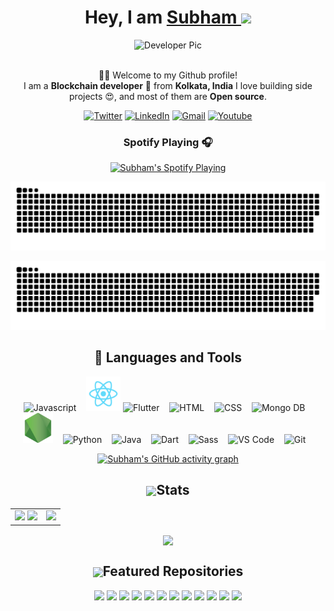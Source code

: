 <div align="center">
    <h1> Hey, I am <a href="https://subham-maity.github.io/subham/" target="_blank">Subham </a> <img
            src="https://media.giphy.com/media/hvRJCLFzcasrR4ia7z/giphy.gif" width="32"></h1>
    <img alt="Developer Pic"
        src="https://github.com/Subham-Maity/subham-maity/blob/master/src/robot.gif?raw=true" width="350"/>
    <br/><br/>
    <p>🙏🏻 Welcome to my Github profile!<br />
        I am a <b>Blockchain developer</b> 🚀 from <b>Kolkata, India</b>
        I love building side projects 😍, and most of them are <b>Open source</b>.  </p>
    <div>
        <a href="https://twitter.com/code_xam" target="_blank"><img alt="Twitter"
                src="https://img.shields.io/badge/twitter-%231DA1F2.svg?&style=for-the-badge&logo=twitter&logoColor=white" /></a>
        <a href="https://www.linkedin.com/in/subham-xam/" target="_blank"><img alt="LinkedIn"
                src="https://img.shields.io/badge/linkedin-%230077B5.svg?&style=for-the-badge&logo=linkedin&logoColor=white" /></a>
        <a href="mailto:maitysubham4041@gmail.com" target="_blank"><img alt="Gmail"
                src="https://img.shields.io/badge/-Gmail-D14836?style=for-the-badge&logo=Gmail&logoColor=white" /></a>
       <a href="https://www.youtube.com/channel/UCztgfCRJci6nx0VPVZcFstw/featured" target="_blank"><img alt="Youtube"
                src="https://img.shields.io/badge/YouTube-FF0000?style=for-the-badge&logo=youtube&logoColor=white" /></a>

        
       
</div>


### Spotify Playing 🎧
[<img src="https://githubplaying-srivastavaritik.vercel.app/api/spotify.py" alt="Subham's Spotify Playing" width="350" />](https://open.spotify.com/user/31pm2uhwyu3xxnwiltzalwkbyibi)
    
   

<div align="center">
 


![Subham's GitHub activity graph](https://raw.githubusercontent.com/subham-maity/subham-maity/output/github-contribution-grid-snake-sissa.svg#gh-dark-mode-only)
 


![Subham's GitHub activity graph](https://raw.githubusercontent.com/subham-maity/subham-maity/output/github-contribution-grid-snake-sissa-white.svg#gh-light-mode-only)

</div>
<div>
        <h2>🧰 Languages and Tools</h2>
        <p align="center">
            <img src="https://upload.wikimedia.org/wikipedia/commons/9/99/Unofficial_JavaScript_logo_2.svg" width="48"
                alt="Javascript" />&nbsp;&nbsp;&nbsp
            <img src="https://raw.githubusercontent.com/github/explore/80688e429a7d4ef2fca1e82350fe8e3517d3494d/topics/react/react.png"
                alt="React.js" width="55" />
            <img src="https://avatars1.githubusercontent.com/u/14101776?s=200&v=4" alt="Flutter"
                width="48" />&nbsp;&nbsp;&nbsp
            <img src="https://upload.wikimedia.org/wikipedia/commons/6/61/HTML5_logo_and_wordmark.svg" alt="HTML"
                width="48" />&nbsp;&nbsp;&nbsp
            <img src="https://upload.wikimedia.org/wikipedia/commons/d/d5/CSS3_logo_and_wordmark.svg" alt="CSS"
                width="35" />&nbsp;&nbsp;&nbsp
            <img src="https://avatars1.githubusercontent.com/u/45120?s=200&v=4" alt="Mongo DB"
                width="48" />&nbsp;&nbsp;&nbsp
            <img src="https://raw.githubusercontent.com/github/explore/80688e429a7d4ef2fca1e82350fe8e3517d3494d/topics/nodejs/nodejs.png"
                alt="Node.js" width="48" />&nbsp;&nbsp;&nbsp
            <img src="https://upload.wikimedia.org/wikipedia/commons/c/c3/Python-logo-notext.svg" alt="Python"
                width="48" />&nbsp;&nbsp;&nbsp
            <img src="https://cdn.jsdelivr.net/npm/programming-languages-logos@0.0.3/src/java/java_64x64.png" width="48"
                alt="Java" />&nbsp;&nbsp;&nbsp
            <img src="https://avatars1.githubusercontent.com/u/1609975?s=200&v=4" width="48"
                alt="Dart" />&nbsp;&nbsp;&nbsp
            <img src="https://upload.wikimedia.org/wikipedia/commons/9/96/Sass_Logo_Color.svg" alt="Sass"
                width="48" />&nbsp;&nbsp;&nbsp
            <img src="https://upload.wikimedia.org/wikipedia/commons/9/9a/Visual_Studio_Code_1.35_icon.svg" alt="VS Code" width="50" />&nbsp;&nbsp;&nbsp
            <img src="https://upload.wikimedia.org/wikipedia/commons/3/3f/Git_icon.svg" alt="Git"
                width="48" />&nbsp;&nbsp;&nbsp
        </p>
    </div>

[![Subham's GitHub activity graph](https://activity-graph.herokuapp.com/graph?username=Subham-Maity&theme=react-dark)](https://github.com/Subham-Maity)









<!-- ![Amazon AWS](https://img.shields.io/badge/Amazon%20AWS-232F3E?style=flat-square&logo=amazon-aws)
![Microsoft Azure](https://img.shields.io/badge/Microsoft%20Azure-232F7E?style=flat-square&logo=microsoft-azure)
![Google Cloud](https://img.shields.io/badge/Google%20Cloud-black?style=flat-square&logo=google-cloud)
![Docker](https://img.shields.io/badge/-Docker-black?style=flat-square&logo=docker) -->
<!-- ![Postman](https://img.shields.io/badge/Postman-FF6C37?logo=postman&logoColor=white) -->




<div>
    <h2><img align="center" width="35"
            src="https://emojis.slackmojis.com/emojis/images/1531847048/4223/blob-100.gif?1531847048" />Stats</h2>
    
<table>
<tr>
<td>
<img src="https://github-readme-stats.vercel.app/api?username=Subham-Maity&include_all_commits=true&count_private=true&show_icons=true&line_height=20&theme=tokyonight"/>
 <img src="https://github-profile-summary-cards.vercel.app/api/cards/profile-details?username=subham-maity&theme=github_dark&show_icons=true" />
<td><img src="https://github-readme-stats.vercel.app/api/top-langs?username=Subham-Maity&show_icons=true&locale=en&layout=compact&theme=tokyonight" />
</td>
</tr>
</table>
<p align="center">
<img align="center" src="https://github-readme-streak-stats.herokuapp.com/?user=Subham-Maity&theme=tokyonight" />
</p>  
</div>

 <div>
        <h2><img align="center" width="35"
                src="https://emojis.slackmojis.com/emojis/images/1531847048/4223/blob-100.gif?1531847048" />Featured
            Repositories</h2>
        <p align="center">
        <a href="https://github.com/Subham-Maity/twitter-blockchain-web3">
                <img src="https://github-readme-stats.vercel.app/api/pin/?username=Subham-Maity&repo=twitter-blockchain-web3&theme=tokyonight" /></a>    
<a href="https://github.com/Subham-Maity/textutils">
                <img src="https://github-readme-stats.vercel.app/api/pin/?username=Subham-Maity&repo=textutils&theme=tokyonight" /></a>
<a href="https://github.com/Subham-Maity/hostel-management-system">
                <img src="https://github-readme-stats.vercel.app/api/pin/?username=Subham-Maity&repo=hostel-management-system&theme=tokyonight" /></a>
<a href="https://github.com/Subham-Maity/RandomSentenceGenerator">
                <img src="https://github-readme-stats.vercel.app/api/pin/?username=Subham-Maity&repo=RandomSentenceGenerator&theme=tokyonight" /></a>
<a href="https://github.com/Subham-Maity/xamnewz">
                <img src="https://github-readme-stats.vercel.app/api/pin/?username=Subham-Maity&repo=xamnewz&theme=tokyonight" /></a>
<a href="https://github.com/Subham-Maity/cryptoapp">
                <img src="https://github-readme-stats.vercel.app/api/pin/?username=Subham-Maity&repo=cryptoapp&theme=tokyonight" /></a>
<a href="https://github.com/Subham-Maity/Android-Basic-Apps-Java">
                <img src="https://github-readme-stats.vercel.app/api/pin/?username=Subham-Maity&repo=Android-Basic-Apps-Java&theme=tokyonight" /></a>
<a href="https://github.com/Subham-Maity/Blockchain-Book-vol2">
                <img src="https://github-readme-stats.vercel.app/api/pin/?username=Subham-Maity&repo=Blockchain-Book-vol2&theme=tokyonight" /></a>
<a href="https://github.com/Subham-Maity/solidity-tutorial">
                <img src="https://github-readme-stats.vercel.app/api/pin/?username=Subham-Maity&repo=solidity-tutorial&theme=tokyonight" /></a>
<a href="https://github.com/Subham-Maity/ethereum-tutorial">
                <img src="https://github-readme-stats.vercel.app/api/pin/?username=Subham-Maity&repo=ethereum-tutorial&theme=tokyonight" /></a>
<a href="https://github.com/Subham-Maity/html-tutorial-for-beginners">
                <img src="https://github-readme-stats.vercel.app/api/pin/?username=Subham-Maity&repo=html-tutorial-for-beginners&theme=tokyonight" /></a>
<a href="https://github.com/Subham-Maity/react-js-bootcamp">
                <img src="https://github-readme-stats.vercel.app/api/pin/?username=Subham-Maity&repo=react-js-bootcamp&theme=tokyonight" /></a>
        </p>
    </div>
    







